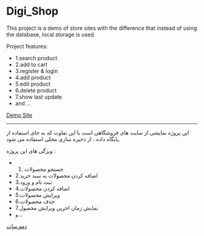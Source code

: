 # Digi_Shop

This project is a demo of store sites with the difference that instead of using the database, local storage is used.

Project features:

- 1.search product
- 2.add to cart
- 3.register & login
- 4.add product
- 5.edit product
- 6.delete product
- 7.show last update
- and ...

[Demo Site](https://shoppin-digi.netlify.app)


---------------------------------------------------------------------

این پروژه نمایشی از سایت های فروشگاهی است با این تفاوت که به جای استفاده از پایگاه داده ، از ذخیره سازی محلی استفاده می شود.

ویزگی های این پروژه :

- 1. جستجو محصولات
- 2.اضافه کردن محصولات به سبد خرید
- 3.ثبت نام و ورود
- 4.اضافه کردن محصولات
- 5.ویرایش محصولات
- 6.حذف محصولات 
- 7.نمایش زمان اخرین ویرایش محصول
- و...

[دمو سات](https://shoppin-digi.netlify.app)
